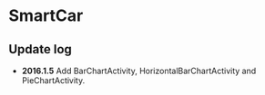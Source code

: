 # SmartCar
## Update log
- **2016.1.5**  Add BarChartActivity, HorizontalBarChartActivity and PieChartActivity.

